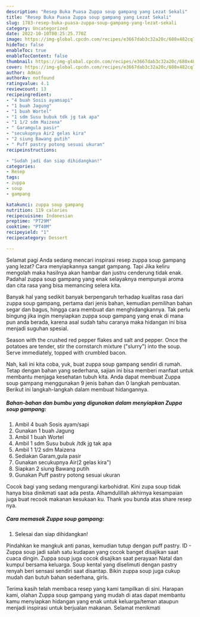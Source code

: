 ```yaml
---
description: "Resep Buka Puasa Zuppa soup gampang yang Lezat Sekali"
title: "Resep Buka Puasa Zuppa soup gampang yang Lezat Sekali"
slug: 1783-resep-buka-puasa-zuppa-soup-gampang-yang-lezat-sekali
category: Uncategorized
date: 2022-10-10T00:25:25.770Z
image: https://img-global.cpcdn.com/recipes/e3667dab3c32a20c/680x482cq70/zuppa-soup-gampang-foto-resep-utama.jpg
hideToc: false
enableToc: true
enableTocContent: false
thumbnail: https://img-global.cpcdn.com/recipes/e3667dab3c32a20c/680x482cq70/zuppa-soup-gampang-foto-resep-utama.jpg
cover: https://img-global.cpcdn.com/recipes/e3667dab3c32a20c/680x482cq70/zuppa-soup-gampang-foto-resep-utama.jpg
author: Admin
authorAv: notfound
ratingvalue: 4.1
reviewcount: 13
recipeingredient:
- "4 buah Sosis ayamsapi"
- "1 buah Jagung"
- "1 buah Wortel"
- "1 sdm Susu bubuk tdk jg tak apa"
- "1 1/2 sdm Maizena"
- " Garamgula pasir"
- "secukupnya Air2 gelas kira"
- "2 siung Bawang putih"
- " Puff pastry potong sesuai ukuran"
recipeinstructions:

- "Sudah jadi dan siap dihidangkan!"
categories:
- Resep
tags:
- zuppa
- soup
- gampang

katakunci: zuppa soup gampang 
nutrition: 119 calories
recipecuisine: Indonesian
preptime: "PT29M"
cooktime: "PT40M"
recipeyield: "1"
recipecategory: Dessert

---
```



Selamat pagi Anda sedang mencari inspirasi resep zuppa soup gampang yang lezat? Cara menyiapkannya sangat gampang. Tapi Jika keliru mengolah maka hasilnya akan hambar dan justru cenderung tidak enak. Padahal zuppa soup gampang yang enak selayaknya mempunyai aroma dan cita rasa yang bisa memancing selera kita.


Banyak hal yang sedikit banyak berpengaruh terhadap kualitas rasa dari zuppa soup gampang, pertama dari jenis bahan, kemudian pemilihan bahan segar dan bagus, hingga cara membuat dan menghidangkannya. Tak perlu bingung jika ingin menyiapkan zuppa soup gampang yang enak di mana pun anda berada, karena asal sudah tahu caranya maka hidangan ini bisa menjadi suguhan spesial.

Season with the crushed red pepper flakes and salt and pepper. Once the potatoes are tender, stir the cornstarch mixture (&#34;slurry&#34;) into the soup. Serve immediately, topped with crumbled bacon.


Nah, kali ini kita coba, yuk, buat zuppa soup gampang sendiri di rumah. Tetap dengan bahan yang sederhana, sajian ini bisa memberi manfaat untuk membantu menjaga kesehatan tubuh kita. Anda dapat membuat Zuppa soup gampang menggunakan 9 jenis bahan dan 0 langkah pembuatan. Berikut ini langkah-langkah dalam membuat hidangannya.

<!--inarticleads1-->

##### Bahan-bahan dan bumbu yang digunakan dalam menyiapkan Zuppa soup gampang:

1. Ambil 4 buah Sosis ayam/sapi
1. Gunakan 1 buah Jagung
1. Ambil 1 buah Wortel
1. Ambil 1 sdm Susu bubuk /tdk jg tak apa
1. Ambil 1 1/2 sdm Maizena
1. Sediakan  Garam,gula pasir
1. Gunakan secukupnya Air(2 gelas kira&#34;)
1. Siapkan 2 siung Bawang putih
1. Gunakan  Puff pastry potong sesuai ukuran


Cocok bagi yang sedang mengurangi karbohidrat. Kini zupa soup tidak hanya bisa dinikmati saat ada pesta. Alhamdulillah akhirnya kesampaian juga buat recook makanan kesukaan ku. Thank you bunda atas share resep nya. 

<!--inarticleads2-->

##### Cara memasak Zuppa soup gampang:


1. Selesai dan siap dihidangkan!

Pindahkan ke mangkuk anti panas, kemudian tutup dengan puff pastry. ID - Zuppa soup jadi salah satu kudapan yang cocok banget disajikan saat cuaca dingin. Zuppa soup juga cocok disajikan saat perayaan Natal dan kumpul bersama keluarga. Soup kental yang diselimuti dengan pastry renyah beri sensasi sendiri saat disantap. Bikin zuppa soup juga cukup mudah dan butuh bahan sederhana, girls. 

Terima kasih telah membaca resep yang kami tampilkan di sini. Harapan kami, olahan Zuppa soup gampang yang mudah di atas dapat membantu kamu menyiapkan hidangan yang enak untuk keluarga/teman ataupun menjadi inspirasi untuk berjualan makanan. Selamat menikmati
